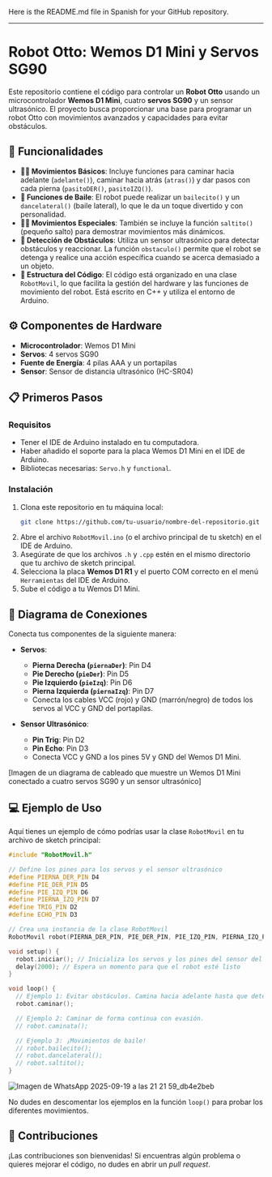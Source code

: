 Here is the README.md file in Spanish for your GitHub repository.

-----

# Robot Otto: Wemos D1 Mini y Servos SG90

Este repositorio contiene el código para controlar un **Robot Otto** usando un microcontrolador **Wemos D1 Mini**, cuatro **servos SG90** y un sensor ultrasónico. El proyecto busca proporcionar una base para programar un robot Otto con movimientos avanzados y capacidades para evitar obstáculos.

## 🤖 Funcionalidades

  * **🚶‍♂️ Movimientos Básicos**: Incluye funciones para caminar hacia adelante (`adelante()`), caminar hacia atrás (`atras()`) y dar pasos con cada pierna (`pasitoDER()`, `pasitoIZQ()`).
  * **💃 Funciones de Baile**: El robot puede realizar un `bailecito()` y un `dancelateral()` (baile lateral), lo que le da un toque divertido y con personalidad.
  * **🤸‍♂️ Movimientos Especiales**: También se incluye la función `saltito()` (pequeño salto) para demostrar movimientos más dinámicos.
  * **👀 Detección de Obstáculos**: Utiliza un sensor ultrasónico para detectar obstáculos y reaccionar. La función `obstaculo()` permite que el robot se detenga y realice una acción específica cuando se acerca demasiado a un objeto.
  * **📐 Estructura del Código**: El código está organizado en una clase `RobotMovil`, lo que facilita la gestión del hardware y las funciones de movimiento del robot. Está escrito en C++ y utiliza el entorno de Arduino.

## ⚙️ Componentes de Hardware

  * **Microcontrolador**: Wemos D1 Mini
  * **Servos**: 4 servos SG90
  * **Fuente de Energía**: 4 pilas AAA y un portapilas
  * **Sensor**: Sensor de distancia ultrasónico (HC-SR04)

## 📋 Primeros Pasos

### Requisitos

  * Tener el IDE de Arduino instalado en tu computadora.
  * Haber añadido el soporte para la placa Wemos D1 Mini en el IDE de Arduino.
  * Bibliotecas necesarias: `Servo.h` y `functional`.

### Instalación

1.  Clona este repositorio en tu máquina local:
    ```bash
    git clone https://github.com/tu-usuario/nombre-del-repositorio.git
    ```
2.  Abre el archivo `RobotMovil.ino` (o el archivo principal de tu sketch) en el IDE de Arduino.
3.  Asegúrate de que los archivos `.h` y `.cpp` estén en el mismo directorio que tu archivo de sketch principal.
4.  Selecciona la placa **Wemos D1 R1** y el puerto COM correcto en el menú `Herramientas` del IDE de Arduino.
5.  Sube el código a tu Wemos D1 Mini.

## 🔧 Diagrama de Conexiones

Conecta tus componentes de la siguiente manera:

  * **Servos**:

      * **Pierna Derecha (`piernaDer`)**: Pin D4
      * **Pie Derecho (`pieDer`)**: Pin D5
      * **Pie Izquierdo (`pieIzq`)**: Pin D6
      * **Pierna Izquierda (`piernaIzq`)**: Pin D7
      * Conecta los cables VCC (rojo) y GND (marrón/negro) de todos los servos al VCC y GND del portapilas.

  * **Sensor Ultrasónico**:

      * **Pin Trig**: Pin D2
      * **Pin Echo**: Pin D3
      * Conecta VCC y GND a los pines 5V y GND del Wemos D1 Mini.

[Imagen de un diagrama de cableado que muestre un Wemos D1 Mini conectado a cuatro servos SG90 y un sensor ultrasónico]

## 💻 Ejemplo de Uso

Aquí tienes un ejemplo de cómo podrías usar la clase `RobotMovil` en tu archivo de sketch principal:

```cpp
#include "RobotMovil.h"

// Define los pines para los servos y el sensor ultrasónico
#define PIERNA_DER_PIN D4
#define PIE_DER_PIN D5
#define PIE_IZQ_PIN D6
#define PIERNA_IZQ_PIN D7
#define TRIG_PIN D2
#define ECHO_PIN D3

// Crea una instancia de la clase RobotMovil
RobotMovil robot(PIERNA_DER_PIN, PIE_DER_PIN, PIE_IZQ_PIN, PIERNA_IZQ_PIN, TRIG_PIN, ECHO_PIN);

void setup() {
  robot.iniciar(); // Inicializa los servos y los pines del sensor del robot
  delay(2000); // Espera un momento para que el robot esté listo
}

void loop() {
  // Ejemplo 1: Evitar obstáculos. Camina hacia adelante hasta que detecte un obstáculo y luego se reinicia.
  robot.caminar();

  // Ejemplo 2: Caminar de forma continua con evasión.
  // robot.caminata();

  // Ejemplo 3: ¡Movimientos de baile!
  // robot.bailecito();
  // robot.dancelateral();
  // robot.saltito();
}
```
![Imagen de WhatsApp 2025-09-19 a las 21 21 59_db4e2beb](https://github.com/user-attachments/assets/2e25c7c5-f6c1-4cfb-8f1e-aff88da88959)


No dudes en descomentar los ejemplos en la función `loop()` para probar los diferentes movimientos.

## 🤝 Contribuciones

¡Las contribuciones son bienvenidas\! Si encuentras algún problema o quieres mejorar el código, no dudes en abrir un *pull request*.
